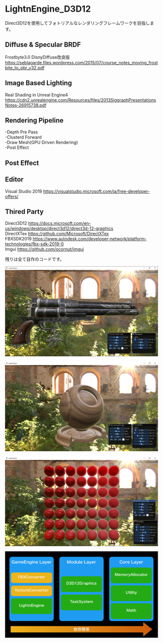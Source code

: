 # LightnEngine_D3D12
Direct3D12を使用してフォトリアルなレンダリングフレームワークを目指します。

## Diffuse & Specular BRDF
Frostbyte3.0 DisnyDiffuse改良版 https://seblagarde.files.wordpress.com/2015/07/course_notes_moving_frostbite_to_pbr_v32.pdf

## Image Based Lighting
Real Shading in Unreal Engine4  https://cdn2.unrealengine.com/Resources/files/2013SiggraphPresentationsNotes-26915738.pdf

## Rendering Pipeline
-Depth Pre Pass  
-Clusterd Forward  
-Draw Mesh(GPU Driven Rendering)  
-Post Effect  

## Post Effect

## Editor
Visual Studio 2019 https://visualstudio.microsoft.com/ja/free-developer-offers/

## Thired Party
Direct3D12  https://docs.microsoft.com/en-us/windows/desktop/direct3d12/direct3d-12-graphics  
DirectXTex  https://github.com/Microsoft/DirectXTex  
FBXSDK2019  https://www.autodesk.com/developer-network/platform-technologies/fbx-sdk-2019-0  
Imgui  https://github.com/ocornut/imgui

残りは全て自作のコードです。  

![銃](https://github.com/LightnGames/LightnEngine_D3D12/blob/develop/image/LTN_Gun.png)

![シェーダーボール](https://github.com/LightnGames/LightnEngine_D3D12/blob/develop/image/LTN_Wood.png)

![PBRボール](https://github.com/LightnGames/LightnEngine_D3D12/blob/develop/image/LTN_Balls.png)

![ゲームエンジン依存関係図](https://github.com/LightnGames/LightnEngine_D3D12/blob/develop/image/GameEngineDependencies.png)
